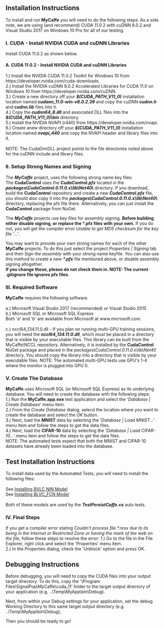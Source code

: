 <H2>Installation Instructions</H2>
To install and run <b>MyCaffe</b> you will need to do the following steps.  As a side note, we are using (and recommend) CUDA 11.0.2 with cuDNN 8.0.2 and Visual Studio 2017 on Windows 10 Pro for all of our testing.
</br>
<H3>I. CUDA - Install NVIDIA CUDA and cuDNN Libraries</H3>
Install CUDA 11.0.2 as shown below.
<H4>A. CUDA 11.0.2 - Install NVIDIA CUDA and cuDNN Libraries</H4>
1.) Install the NVIDIA CUDA 11.0.2 Toolkit for Windows 10 from https://developer.nvidia.com/cuda-downloads. 
</br>2.) Install the NVIDIA cuDNN 8.0.2 Accelerated Libraries for CUDA 11.0 on Windows 10 from https://developer.nvidia.com/cuDNN.
</br>3.) Create a new directory off your <b><i>$(CUDA_PATH_V11_0)</i></b> installation location named <b><i>cudann_11.0-win-v8.0.2.39</i></b> and copy the cuDNN <b><i>cudnn.h</i></b> and <b><i>cudnn.lib</i></b> files into it.
</br>4.) Copy the <b><i>cudnn64_8.dll</i></b> and associated DLL files into the <b><i>$(CUDA_PATH_V11_0)\bin</i></b> directory.
</br>5.) Install the NVIDIA NVAPI (r440) from https://developer.nvidia.com/nvapi.
</br>6.) Create anew directory off your <b><i>$(CUDA_PATH_V11_0)</i></b> installation location named <b><i>nvapi_440</i></b> and copy the NVAPI header and library files into it.
</br>
</br>NOTE: The CudaDnnDLL project points to the file directories noted above for the cuDNN include and library files.  

<H3>II. Setup Strong Names and Signing</H3>
The <b><i>MyCaffe</i></b> project, uses the following strong name key files:
</br>The <b>CudaControl</b> uses the <b><i>CudaControl.pfx</i></b> located in the <b><i>packages\CudaControl.0.11.0.x\lib\Net40\</i></b> directory.  
If you download, build the <b>CudaControl</b> repository and create a new <b><i>CudaControl.pfx</i></b> file, you should also copy it into the 
<b><i>packages\CudaControl.0.11.0.x\lib\Net40\</i></b> directory, replacing the pfx file there.  Alternatively, you can just install 
the <b>CudaControl</b> package from NuGet.
</p>
The <b><i>MyCaffe</i></b> projects use key files for assembly signing. <b>Before building either disable signing, or replace the *.pfx files with your own.</b>
If you do not, you will get the compiler error <i>Unable to get MD5 checksum for the key file '...'</i>.

You may want to provide your own strong names for each of the other <b>MyCaffe</b> projects.  To do this just select the project <i>Properties | Signing</i> tab and
then <i>Sign the assembly</i> with your strong name keyfile.  You can also use this method to create a new <b><i>*.pfx</i></b> file mentioned above, or disable 
assembly signing altogether.
</br><b>If you change these, please do not check them in.  NOTE: The current .gitignore file ignores pfx files.</b>

<H3>III. Required Software</H3>
<b>MyCaffe</b> requires the following software.
</br>
</br>a.) Microsoft Visual Studio 2017 (recommended) or Visual Studio 2015
</br>b.) Microsoft SQL or Microsoft SQL Express
</br>Both 'a' and 'b' are available from Microsoft at www.microsoft.com.
</br>
</br>c.) nccl64_134.11.0.dll - If you plan on running multi-GPU training sessions, you will need the <b><i>nccl64_134.11.0.dll</i></b>, which must be placed
in a directory that is visible by your executable files.  This library can be built from the MyCaffe\NCCL repository.  Alternatively, it is installed
by the <b>CudaControl</b> NuGet package and placed in the <i>packages\CudaControl.0.11.0.x\lib\Net40</i> directory.  You should copy the library into
a directory that is visible by your executable files.  NOTE: The automated multi-GPU tests use GPU's 1-4 where the monitor is plugged into GPU 0.
</br>
<H3>V. Create The Database</H3>
<b>MyCaffe</b> uses Microsoft SQL (or Microsoft SQL Express) as its underlying database.  You will need to create the database with the following steps:
</br>1.) Run the <b>MyCaffe.app.exe</b> test application and select the '<i>Database | Create Database</i>' menu item.
</br>2.) From the <i>Create Database</i> dialog, selecd the location where you want to create the database and select the <i>OK</i> button.
</br>3.) Next, load the <b>MNIST</b> data by selecting the '<i>Database | Load MNIST...'</i> menu item and follow the steps to get the data files.
</br>4.) Next, load the <b>CIFAR-10</b> data by selecting the '<i>Database | Load CIFAR-10...'</i> menu item and follow the steps to get the data files.
</br>NOTE: The automated tests expect that both the MNIST and CIFAR-10 datasets have already been loaded into the database.
<H2>Test Installation Instructions</H2>
To install data used by the Automated Tests, you will need to install the following files:
</br>
</br>See <a href=".\MyCaffe.test\test_data\models\bvlc_nin\INSTALL.md">Installing BVLC NIN Model</a>
</br>See <a href=".\MyCaffe.test\test_data\models\voc_fcns32\INSTALL.md">Installing BLVC_FCN Model</a>
</br>
</br>Both of these models are used by the <b><i>TestPersistCaffe.cs</i></b> auto tests.

<H3>IV. Final Steps</H3>
If you get a compiler error stating <i>Couldn't process file *.resx due to its being in the Internet or Restricted Zone or having the mark of the web on the file</i>, follow these
steps to resolve the error:
1.) Go to the file in the File Explorer, right click and select the 'Properties' menu item.
</br>2.) In the Properties dialog, check the 'Unblock' option and press OK.

<H2>Debugging Instructions</H2>
Before debugging, you will need to copy the CUDA files into your output target directory.  To do this, copy the '\Program Files\SignalPop\MyCaffe\cuda_11' folder to the 
target output directory of your application (e.g. ..\Temp\MyApp\bin\Debug).  

Next, from within your Debug settings for your application, set the debug Working Directory to this same target output directory (e.g. ..\Temp\MyApp\bin\Debug),

Then you should be ready to go!

